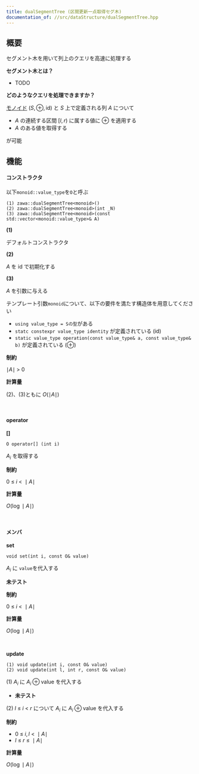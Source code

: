 ```yaml
---
title: dualSegmentTree (区間更新一点取得セグ木)
documentation_of: //src/dataStructure/dualSegmentTree.hpp
---
```


## 概要

セグメント木を用いて列上のクエリを高速に処理する

**セグメント木とは？**
- TODO


**どのようなクエリを処理できますか？**

[モノイド](https://ja.wikipedia.org/wiki/%E3%83%A2%E3%83%8E%E3%82%A4%E3%83%89) $(S, \oplus, \text{id})$ と $S$ 上で定義される列 $A$ について

- $A$ の連続する区間 $[l, r)$ に属する値に $\oplus$ を適用する
- $A$ のある値を取得する

が可能

## 機能

#### コンストラクタ

以下`monoid::value_type`を`O`と呼ぶ

```
(1) zawa::dualSegmentTree<monoid>()
(2) zawa::dualSegmentTree<monoid>(int _N)
(3) zawa::dualSegmentTree<monoid>(const std::vector<monoid::value_type>& A)
```

**(1)**

デフォルトコンストラクタ

**(2)**

$A$ を $\text{id}$ で初期化する

**(3)**

$A$ を引数に与える

テンプレート引数`monoid`について、以下の要件を満たす構造体を用意してください
- `using value_type = Sの型`がある
- `statc constexpr value_type identity` が定義されている $(\text{id})$
- `static value_type operation(const value_type& a, const value_type& b)` が定義されている $(\oplus)$

**制約**

$\mid A\mid\ >\ 0$

**計算量**

(2)、(3)ともに $O(\mid A\mid)$

<br />

#### operator

**[]**
```
O operator[] (int i)
```

$A_i$ を取得する

**制約**

$0\ \le\ i\ <\ \mid A\mid$


**計算量**

$O(\log \mid A\mid)$

<br />

#### メンバ

**set**
```
void set(int i, const O& value)
```
 $A_i$ に `value`を代入する

**未テスト**

**制約**

$0\ \le\ i\ <\ \mid A\mid$

**計算量**

$O(\log \mid A\mid)$

<br />

**update**
```
(1) void update(int i, const O& value)
(2) void update(int l, int r, const O& value)
```

(1) $A_i$ に $A_i\oplus \text{value}$ を代入する
- **未テスト**

(2) $l\ \le\ i\ <\ r$ について $A_i$ に $A_i\oplus \text{value}$ を代入する

**制約**

- $0\ \le\ i, l\ <\ \mid A\mid$
- $l\ \le\ r\ \le\ \mid A\mid$


**計算量**

$O(\log \mid A\mid)$
